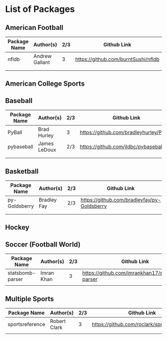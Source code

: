 # List of Packages 

## American Football 

| Package Name  	| Author(s)   	| 2/3 	| Github Link                             	|
|---------------	|-------------	|-----	|-----------------------------------------	|
| nfldb       	| Andrew Gallant 	| 3   	| https://github.com/burntSushi/nfldb	|
|               	|             	|   	|                                         	|
|               	|             	|    	|                                         	|


## American College Sports
## Baseball 

| Package Name  	| Author(s)   	| 2/3 	| Github Link                             	|
|---------------	|-------------	|-----	|-----------------------------------------	|
| PyBall        	| Brad Hurley 	| 3   	| https://github.com/bradleyhurley/PyBall 	|
| pybaseball        | James LeDoux  | 2/3   | https://github.com/jldbc/pybaseball       |
|               	|             	|   	|                                         	|
|               	|             	|    	|                                         	|

## Basketball 

| Package Name  	| Author(s)   	| 2/3 	| Github Link                             	|
|---------------	|-------------	|-----	|-----------------------------------------	|
| py-Goldsberry    	| Bradley Fay  	| 2/3   | https://github.com/bradleyfay/py-Goldsberry 	|
|               	|             	|   	|                                         	|
|               	|             	|    	|                                         	|

## Hockey 
## Soccer (Football World)

| Package Name     	| Author(s)  	| 2/3 	| Github Link                                     	|
|------------------	|------------	|-----	|-------------------------------------------------	|
| statsbomb-parser 	| Imran Khan 	| 3   	| https://github.com/imrankhan17/statsbomb-parser 	|
|                  	|            	|     	|                                                 	|

## Multiple Sports 

| Package Name    	| Author(s)    	| 2/3 	| Github Link                                	|
|-----------------	|--------------	|-----	|--------------------------------------------	|
| sportsreference 	| Robert Clark 	| 3   	| https://github.com/roclark/sportsreference 	|
|                 	|              	|     	|                                            	|